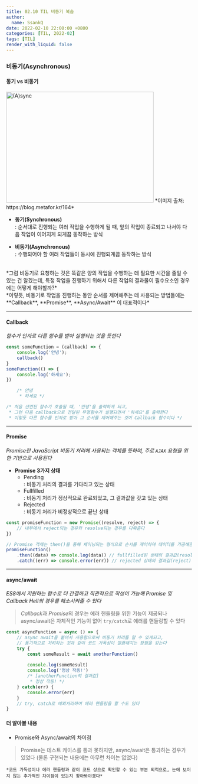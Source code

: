 ```yaml
---
title: 02.10 TIL 비동기 복습
author:
  name: SsankQ
date: 2022-02-10 22:00:00 +0800
categories: [TIL, 2022-02]
tags: [TIL]
render_with_liquid: false
---
```


### 비동기(Asynchronous)

#### 동기 vs 비동기  

<img src='https://user-images.githubusercontent.com/89354370/153436168-72165e65-a638-46a6-b212-06e324523acc.png' width=400px height=300px alt='(A)sync' />
*이미지 출처: https://blog.metafor.kr/164*

- **동기(Synchronous)**  
: 순서대로 진행되는 여러 작업을 수행하게 될 때, 앞의 작업이 종료되고 나서야 다음 작업이 이어지게 되게끔 동작하는 방식

- **비동기(Asynchronous)**  
: 수행되어야 할 여러 작업들이 동시에 진행되게끔 동작하는 방식  

<br>
    *그럼 비동기로 요청하는 것은 똑같은 양의 작업을 수행하는 데 필요한 시간을 줄일 수 있는 건 알겠는데, 
    특정 작업을 진행하기 위해서 다른 작업의 결과물이 필수요소인 경우에는 어떻게 해야할까?*  
<br>
    *이렇듯, 비동기로 작업을 진행하는 동안 순서를 제어해주는 데 사용되는 방법들에는  
    **Callback**, **Promise**, **Async/Await** 이 대표적이다*

---

#### Callback

*함수가 인자로 다른 함수를 받아 실행되는 것을 뜻한다*

```jsx
const someFunction = (callback) => {
    console.log('안녕');
    callback()
}
someFunction(() => {
    console.log('하세요');
})

    /* 안녕
     * 하세요 */

/* 처음 선언된 함수가 호출될 때, '안녕'을 출력하게 되고,
 * 그런 다음 callback으로 전달된 무명함수가 실행되면서 '하세요'를 출력한다
 * 이렇듯 다른 함수를 인자로 받아 그 순서를 제어해주는 것이 Callback 함수이다 */
```

---

#### Promise

*Promise란 JavaScript 비동기 처리에 사용되는 객체를 뜻하며, 주로 `AJAX` 요청을 위한 기반으로 사용된다*

- **Promise 3가지 상태**
    - Pending  
    : 비동기 처리의 결과를 기다리고 있는 상태 
    - Fullfilled  
    : 비동기 처리가 정상적으로 완료되었고, 그 결과값을 갖고 있는 상태
    - Rejected  
    : 비동기 처리가 비정상적으로 끝난 상태

```jsx
const promiseFunction = new Promise((resolve, reject) => {
    // 내부에서 reject되는 경우와 resolve되는 경우를 다뤄준다
})

// Promise 객체는 then()을 통해 체이닝되는 형식으로 순서를 제어하여 데이터를 가공해준다
promiseFunction()
    .then((data) => console.log(data)) // fullfilled된 상태의 결과값(resolve)이 data에 담겨 전달된다
    .catch((err) => console.error(err)) // rejected 상태의 결과값(reject)이 err에 담겨 전달된다
```

---

#### async/await

*ES8에서 지원하는 함수로 더 간결하고 직관적으로 작성이 가능해 Promise 및 Callback Hell의 경우를 해소시켜줄 수 있다*

> *Callback*과 *Promise*의 경우는 에러 핸들링을 위한 기능이 제공되나  
> async/await은 자체적인 기능이 없어 `try/catch`로 에러를 핸들링할 수 있다

```jsx
const asyncFunction = async () => {
    // async await을 붙여서 사용함으로써 비동기 처리를 할 수 있게되고,
    // 동기적으로 처리하는 것과 같이 코드 가독성이 깔끔해지는 장점을 갖는다
    try {
        const someResult = await anotherFunction()
    
        console.log(someResult)
        console.log('정상 작동!')
        /* [anotherFunction의 결과값]
         * 정상 작동! */
    } catch(err) {
        console.error(err)
    }
    // try, catch로 예외처리하여 에러 핸들링을 할 수도 있다
}
```

#### 더 알아볼 내용

- Promise와 Async/await의 차이점  
> Promise는 테스트 케이스를 통과 못하지만, async/await은 통과하는 경우가 있었다 (물론 구현되는 내용에는 아무런 차이는 없었다)  

    *코드 가독성이나 에러 핸들링과 같이 코드 상으로 확인할 수 있는 부분 외적으로, 눈에 보이지 않는 추가적인 차이점이 있는지 찾아봐야겠다*
